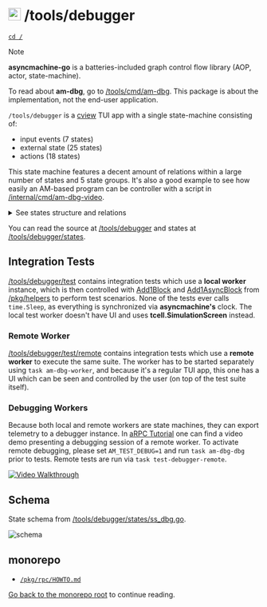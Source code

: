 # <img src="https://pancsta.github.io/assets/asyncmachine-go/logo.png" height="25"/> /tools/debugger

[`cd /`](/README.md)

> [!NOTE]
> **asyncmachine-go** is a batteries-included graph control flow library (AOP, actor, state-machine).

To read about **am-dbg**, go to [/tools/cmd/am-dbg](/tools/cmd/am-dbg/README.md). This package is about the
implementation, not the end-user application.

`/tools/debugger` is a [cview](https://code.rocket9labs.com/tslocum/cview) TUI app with a single state-machine
consisting of:

- input events (7 states)
- external state (25 states)
- actions (18 states)

This state machine features a decent amount of relations within a large number of states and 5 state groups. It's also a
good example to see how easily an AM-based program can be controller with a script in [/internal/cmd/am-dbg-video](/internal/cmd/am-dbg-video/main_dbg_video.go).

<details>

<summary>See states structure and relations</summary>

```go
// States map defines relations and properties of states.
var States = am.Struct{

    // ///// Input events

    ClientMsg:       {Multi: true},
    ConnectEvent:    {Multi: true},
    DisconnectEvent: {Multi: true},

    // user scrolling tx / steps
    UserFwd: {
        Add:    S{Fwd},
        Remove: GroupPlaying,
    },
    UserBack: {
        Add:    S{Back},
        Remove: GroupPlaying,
    },
    UserFwdStep: {
        Add:     S{FwdStep},
        Require: S{ClientSelected},
        Remove:  SAdd(GroupPlaying, S{LogUserScrolled}),
    },
    UserBackStep: {
        Add:     S{BackStep},
        Require: S{ClientSelected},
        Remove:  SAdd(GroupPlaying, S{LogUserScrolled}),
    },

    // ///// Read-only states (e.g. UI)

    // focus group

    TreeFocused:          {Remove: GroupFocused},
    LogFocused:           {Remove: GroupFocused},
    ClientListFocused:    {Remove: GroupFocused},
    TimelineTxsFocused:   {Remove: GroupFocused},
    TimelineStepsFocused: {Remove: GroupFocused},
    MatrixFocused:        {Remove: GroupFocused},
    DialogFocused:        {Remove: GroupFocused},
    Toolbar1Focused:      {Remove: GroupFocused},
    Toolbar2Focused:      {Remove: GroupFocused},
    LogReaderFocused: {
        Require: S{LogReaderVisible},
        Remove:  GroupFocused,
    },
    AddressFocused: {Remove: GroupFocused},

    TimelineHidden:      {Require: S{TimelineStepsHidden}},
    TimelineStepsHidden: {},
    NarrowLayout: {
        Require: S{Ready},
        Remove:  S{ClientListVisible},
    },
    ClientListVisible: {
        Require: S{Ready},
        Auto:    true,
    },
    StateNameSelected:     {Require: S{ClientSelected}},
    TimelineStepsScrolled: {Require: S{ClientSelected}},
    HelpDialog:            {Remove: GroupDialog},
    ExportDialog: {
        Require: S{ClientSelected},
        Remove:  GroupDialog,
    },
    LogUserScrolled: {
        Remove: S{Playing, TailMode},
        // TODO remove the requirement once its possible to go back
        //  to timeline-scroll somehow
        Require: S{LogFocused},
    },
    Ready: {Require: S{Start}},
    // TODO should activate FiltersFocused
    FilterAutoTx:      {},
    FilterCanceledTx:  {},
    FilterEmptyTx:     {},
    FilterSummaries:   {},
    FilterHealthcheck: {},

    // ///// Actions

    Start: {Add: S{FilterSummaries, FilterHealthcheck, FilterEmptyTx}},
    Healthcheck: {
        Multi:   true,
        Require: S{Start},
    },
    GcMsgs: {Remove: S{SelectingClient, SwitchedClientTx, ScrollToTx,
        ScrollToMutTx}},
    TreeLogView: {
        Auto:    true,
        Require: S{Start},
        Remove:  SAdd(GroupViews, S{TreeMatrixView, MatrixView, MatrixRain}),
    },
    MatrixView:     {Remove: GroupViews},
    TreeMatrixView: {Remove: GroupViews},
    TailMode: {
        Require: S{ClientSelected},
        Remove:  SAdd(GroupPlaying, S{LogUserScrolled}),
    },
    Playing: {
        Require: S{ClientSelected},
        Remove:  SAdd(GroupPlaying, S{LogUserScrolled}),
    },
    Paused: {
        Auto:    true,
        Require: S{ClientSelected},
        Remove:  GroupPlaying,
    },
    ToggleTool: {},
    SwitchingClientTx: {
        Require: S{Ready},
        Remove:  GroupSwitchedClientTx,
    },
    SwitchedClientTx: {
        Require: S{Ready},
        Remove:  GroupSwitchedClientTx,
    },
    ScrollToMutTx: {Require: S{ClientSelected}},
    // TODO depend on a common Matrix view
    MatrixRain: {},
    LogReaderVisible: {
        Auto:    true,
        Require: S{TreeLogView, LogReaderEnabled},
    },
    LogReaderEnabled: {},
    UpdateLogReader:  {Require: S{LogReaderEnabled}},

    // tx / steps back / fwd

    Fwd: {
        Require: S{ClientSelected},
    },
    Back: {
        Require: S{ClientSelected},
    },
    FwdStep: {
        Require: S{ClientSelected},
    },
    BackStep: {
        Require: S{ClientSelected},
    },

    ScrollToTx: {
        Require: S{ClientSelected},
        Remove:  S{TailMode, Playing, TimelineStepsScrolled},
    },
    ScrollToStep: {
        Require: S{ClientSelected},
        Remove:  S{TailMode, Playing},
    },

    // client selection

    SelectingClient: {
        Require: S{Start},
        Remove:  S{ClientSelected},
    },
    ClientSelected: {
        Require: S{Start},
        Remove:  S{SelectingClient},
    },
    RemoveClient: {Require: S{ClientSelected}},

    SetCursor: {
        Multi:   true,
        Require: S{Ready},
    },
    GraphsScheduled: {
        Multi:   true,
        Require: S{Ready},
    },
    GraphsRendering: {
        Require: S{Ready},
    },

    InitClient: {Multi: true},
}
```

</details>

You can read the source at [/tools/debugger](/tools/debugger) and states at [/tools/debugger/states](/tools/debugger/states/ss_dbg.go).

## Integration Tests

[/tools/debugger/test](/tools/debugger/test/integration_test.go) contains integration tests which use a **local worker**
instance, which is then controlled with [Add1Block](https://pkg.go.dev/github.com/pancsta/asyncmachine-go/pkg/helpers#Add1Block)
and [Add1AsyncBlock](https://pkg.go.dev/github.com/pancsta/asyncmachine-go/pkg/helpers#Add1AsyncBlock) from [/pkg/helpers](/pkg/helpers)
to perform test scenarios. None of the tests ever calls `time.Sleep`, as everything is synchronized via **asyncmachine's**
clock. The local test worker doesn't have UI and uses **tcell.SimulationScreen** instead.

### Remote Worker

[/tools/debugger/test/remote](/tools/debugger/test/remote/integration_remote_test.go) contains integration tests which
use a **remote worker** to execute the same suite. The worker has to be started separately using `task am-dbg-worker`,
and because it's a regular TUI app, this one has a UI which can be seen and controlled by the user (on top of the test
suite itself).

### Debugging Workers

Because both local and remote workers are state machines, they can export telemetry to a debugger instance. In
[aRPC Tutorial](/pkg/rpc/HOWTO.md) one can find a video demo presenting a debugging session of a remote worker. To
activate remote debugging, please set `AM_TEST_DEBUG=1` and run `task am-dbg-dbg` prior to tests. Remote tests are run
via `task test-debugger-remote`.

[![Video Walkthrough](https://pancsta.github.io/assets/asyncmachine-go/videos/rpc-demo1.png)](https://pancsta.github.io/assets/asyncmachine-go/videos/rpc-demo1.mp4)

## Schema

State schema from [/tools/debugger/states/ss_dbg.go](/tools/debugger/states/ss_dbg.go).

![schema](https://pancsta.github.io/assets/asyncmachine-go/schemas/am-dbg.svg)

## monorepo

- [`/pkg/rpc/HOWTO.md`](/pkg/rpc/HOWTO.md)

[Go back to the monorepo root](/README.md) to continue reading.
